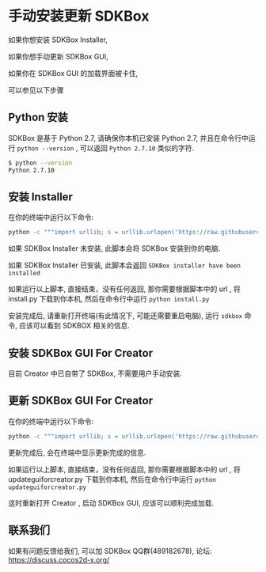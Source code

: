 
# 手动安装更新 SDKBox

如果你想安装 SDKBox Installer,

如果你想手动更新 SDKBox GUI,

如果你在 SDKBox GUI 的加载界面被卡住,

可以参见以下步骤

## Python 安装

SDKBox 是基于 Python 2.7, 请确保你本机已安装 Python 2.7, 并且在命令行中运行 `python --version` , 可以返回 `Python 2.7.10` 类似的字符.


```bash
$ python --version
Python 2.7.10
```


## 安装 Installer

在你的终端中运行以下命令:

```bash
python -c """import urllib; s = urllib.urlopen('https://raw.githubusercontent.com/sdkbox-doc/en/master/install/install.py').read(); exec(s)"""
```

如果 SDKBox Installer 未安装, 此脚本会将 SDKBox 安装到你的电脑.

如果 SDKBox Installer 已安装, 此脚本会返回 `SDKBox installer have been installed`

如果运行以上脚本, 直接结束，没有任何返回, 那你需要根据脚本中的 url , 将 install.py 下载到你本机, 然后在命令行中运行 `python install.py`

安装完成后, 请重新打开终端(有此情况下, 可能还需要重启电脑), 运行 `sdkbox` 命令, 应该可以看到 SDKBOX 相关的信息.

## 安装 SDKBox GUI For Creator

目前 Creator 中已自带了 SDKBox, 不需要用户手动安装.

## 更新 SDKBox GUI For Creator

在你的终端中运行以下命令:

```bash
python -c """import urllib; s = urllib.urlopen('https://raw.githubusercontent.com/sdkbox-doc/en/master/install/updateguiforcreator.py').read(); exec(s)"""
```

更新完成后, 会在终端中显示更新完成的信息.

如果运行以上脚本, 直接结束，没有任何返回, 那你需要根据脚本中的 url , 将 updateguiforcreator.py 下载到你本机, 然后在命令行中运行 `python updateguiforcreator.py`

这时重新打开 Creator , 启动 SDKBox GUI, 应该可以顺利完成加载.

## 联系我们

如果有问题反馈给我们, 可以加 SDKBox QQ群(489182678), 论坛: https://discuss.cocos2d-x.org/


